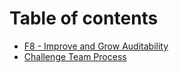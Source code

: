 # Table of contents

* [F8 - Improve and Grow Auditability](README.md)
* [Challenge Team Process](challenge-team-process.md)
